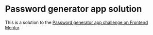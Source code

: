 # Password generator app solution

This is a solution to the [Password generator app challenge on Frontend Mentor](https://www.frontendmentor.io/challenges/password-generator-app-Mr8CLycqjh).
